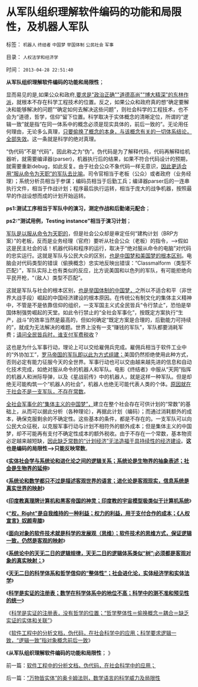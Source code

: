 # 从军队组织理解软件编码的功能和局限性，及机器人军队

标签： `机器人` `终结者` `中国梦` `举国体制` `公民社会` `军事` 

目录： `人权法学和经济学`

时间： `2013-04-28 22:51:40`

**从军队组织理解软件编码的功能和局限性**；

显而易见的是,如果公众和政府[,要求是"政治正确""道德高尚""博大精深"的东林作派](../../../2013/1/20/东林党作派的伪君子.md)，就根本不存在科学工程技术的位置。反之，如果公众和政府真的想“确定要解决和能够解决的问题”“确定如何去解决这些问题”，则社会科学的工程技术，也不会为“道德，哲学，信仰”留下位置。科学取决于实体概念的清晰定位，所谓的“逻辑一致”就是指“在同一体系中的概念必须是现实具体的，前后一致的”。无论用任何理由，无论多么真理，[只要偷换了概念的本身，与该概念有关的一切体系结论，全部失效](../../../2012/6/19/“偷换概念”是长着贵族大脑的优越感.md)。这一条就是科学的绝对真理。

“伪代码”不是“代码”，因此称之为“伪”。伪代码是为了解释代码，代码再解释给机器听，就需要编译器(parser)，机器执行后的结果，如果不符合代码设计的预期，就需要重新debug，如此反复。由于社会公众不象代码一样无意识，[因此更适合用“服从命令为天职”的军队去比喻](../../../2012/5/4/苏联819政变，东德享里奇案和纽伦堡审判中的法家专制和原罪.md)。司令官相当于老板（公众）或者政府（业务经理）；系统分析员相当于参谋；编码员相当于后勤工兵；编译器parser后的一连串执行文件，相当于作战计划；程序最后执行运转，相当于庞大的战争机器，按照最早的作战设想而成的计划开始运转。

**ps1:测试工序相当于军队中的演习，测定作战和后勤诸元配合**；

**ps2:“测试用例，Testing instance”相当于演习计划**；

[军队是以服从命令为天职的](../../../2009/12/10/为什么要战争？战争永远不是军人的选择.md)，但是社会公众却是审定任何“建构计划（BRP方案）”的老板，反而是业务经理（官府）要听从社会公众（老板）的指令，——>假如这是民主社会的话！机器代码和程序的运行，取决于“绝对服从命令的电脑”对代码的忠实运行。这就是军队与公民大众的区别，[也是中国梦和美国梦的根本区别](../../../2013/4/26/“天佑我中华兮，赐仁君；摊上好主子兮，赐我中国梦”.md)。电脑会对代码类型的错误（偷换概念）忠实地反映出错误：“Classmalform（类型不匹配）”，军队实际上也有类似的反应，比方说美国和以色列的军队，有可能拒绝向平民开枪，“（敌人）类型不匹配”。

这就是军队与社会的根本区别，[也是举国体制的中国梦，](../../../2013/2/20/统一信仰与法家暴政，是举国体制的硬币两面；.md)之所以不适合和平（非世界大战手段）崛起的中国经济建设的根本原因。在传统公有制文化的集体主义精神中，不管是不是依靠信仰的组织，一支军国主义式全民皆兵“令行禁止”，恐怕是举国体制强势崛起的天堂。如此令行禁止的“全社会军事化”，按既定方案执行“生产，战斗”的效率当然是最高的，但如何确定“既定方案是合理的，后勤能力可持续的”，就成为无法解决的难题。世界上没有一支“赚钱的军队”，军队都要消耗军费；[请问全民皆兵时，谁支付军费税收](../../../2011/5/15/组织严密的政党和教会在美国吃不开.md)？

这也是为什么军事行动，理论上可以交给雇佣兵完成。雇佣兵相当于软件工业中的“外协加工”，[罗马帝国的军队即以此为方式组建；](../../../2010/9/11/罗马帝国：拥有军队的国家和拥有国家的军队.md)美国仍然拒绝使用此种方式，否则必定有能力征服今天的全世界。军事行动也可以交由越来越先进的信息和自动化技术完成，如绝对服从命令的机器人和军队。电影《终结者》中服从“天网”指挥的机器人和洲际导弹，以及《星战前传》中的机器人，就是这样一种军队。但是却绝无可能构筑一个“机器人的社会”，机器人也绝无可能代表人类的个体。[原因就在于社会不是一支军队，不存在常数](../../../2013/4/18/为什么芝加哥学派弗里德曼的“实证经济学”是伪科学？.md)。

[全社会军事化的“集体主义的中国梦”，](../../../2010/3/30/俾斯麦：精神信仰强化后的军国主义！.md)建立在整个社会存在可供计划的“常数”的基础上，从而可以据此分析（各种理论），再据此计划（编码）；而通过消耗额外的成本，确保克服剩余的不确定性。这些基本的条件，都是不存在的。一支军队可以向公民大众征税，以克服军事行动与计划不相符外的额外成本；但是集体主义的中国梦，却不可能再有支付不确定性成本的额外税收。由于不存在一个常数，基本物资必定越来越短缺，[因此缺乏常数的“计划经济”无法造福于具持续性的经济建设](../../../2013/4/18/为什么“房地产拉动增长”的“计划经济／宏观调控”根本不可能？.md)。**这也是编码的局限性——>只能反映常数**。

《[**实体社会学与系统论和进化论之间的逻辑关系；系统论是生物界的抽象表述；社会是生物界的延伸**](../../../2012/3/12/数学－系统论和社会进化论之间的逻辑关系.md)》

《[**系统论和数学都只不过是描述客观世界的语言；进化论是客观现实，信息系统是真实世界的映射**](../../../2012/3/12/进化论是现实，信息系统是现实的映射.md)》

《[**印度教真理牌计算机和黑客帝国的神灵；印度教的宇宙模型极类似于计算机系统**](../../../2012/3/12/印度教的真理牌巨型机中的黑客帝国.md)》

《[**“权，Right”是自我维持的一种利益；权力的利益，用于支付合作的成本；《人权宣言》奴颜卑膝**](../../../2012/3/14/《人权宣言》中的大政府观念和奴颜卑膝；.md)》

《[**面向对象的软件技术就是科学的发展观（思维）；软件技术的思维方式，保证逻辑一致，仍然是客观的映射**](../../../2012/3/14/面向对象的“科学发展观”.md)》

《[**系统论中的天无二日的逻辑规律，天无二日的逻辑体系类似“树”;必须都是客观对象的真实映射；**](../../../2012/3/14/系统论,进化论和信息系统.md)》

《[**天无二日的科学体系和哲学信仰的“整体性”；社会进化论，实体经济学和实体法学**](../../../2012/3/14/天无二日的科学和哲学信仰的“整体性”.md)》

《[**科学是实证的注册表；数学在科学体系中的地位不高；科学中的测不准和预见性的统一**](../../../2012/3/15/科学是实证的注册表，数学不是必要的；.md)》

《[科学是实证的注册表，没有哲学的位置；“哲学整体性＝偷换概念＝耦合＝缺乏实证的实体和关联”](../../../2012/3/15/科学中没有哲学的位置；信仰的位置在那里？.md)》

《[软件工程中的分析文档，伪代码，在社会科学中的应用；科学要求逻辑一致，“逻辑一致”指对象概念前后一致](../../../2013/4/28/软件工程中的分析文档，伪代码，在社会科学中的应用；.md)》

《**从军队组织理解软件编码的功能和局限性**； 》



前一篇：[软件工程中的分析文档，伪代码，在社会科学中的应用；](../../../2013/4/28/软件工程中的分析文档，伪代码，在社会科学中的应用；.md)

后一篇：[“万物皆实体”的奥卡姆法则，数学语言的科学威力及局限性](../../../2013/4/28/“万物皆实体”的奥卡姆法则，数学语言的科学威力及局限性.md)